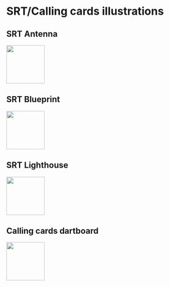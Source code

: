 # SRT/Calling cards illustrations

## SRT Antenna

<img src="https://media.githubusercontent.com/media/arnavm/illustrations/master/SRT_CallingCards/SRT_Antenna.png" width="100">

## SRT Blueprint

<img src="https://media.githubusercontent.com/media/arnavm/illustrations/master/SRT_CallingCards/SRT_Blueprint.png" width="100">

## SRT Lighthouse

<img src="https://media.githubusercontent.com/media/arnavm/illustrations/master/SRT_CallingCards/SRT_Lighthouse.png" width="100">

## Calling cards dartboard

<img src="https://media.githubusercontent.com/media/arnavm/illustrations/master/SRT_CallingCards/CallingCards_Dartboard.png" width="100">
